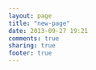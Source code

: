```yaml
---
layout: page
title: "new-page"
date: 2013-09-27 19:21
comments: true
sharing: true
footer: true
---
```


